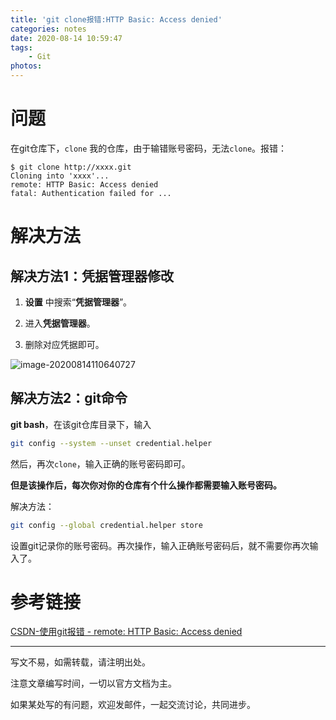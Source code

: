 ```yaml
---
title: 'git clone报错:HTTP Basic: Access denied'
categories: notes
date: 2020-08-14 10:59:47
tags:
	- Git
photos:
---
```






# 问题

在git仓库下，`clone` 我的仓库，由于输错账号密码，无法`clone`。报错：

```
$ git clone http://xxxx.git
Cloning into 'xxxx'...
remote: HTTP Basic: Access denied
fatal: Authentication failed for ...
```



# 解决方法

## 解决方法1：凭据管理器修改

1. **设置** 中搜索“**凭据管理器**”。

2. 进入**凭据管理器**。

3. 删除对应凭据即可。

![image-20200814110640727](https://mdpic-1258411264.cos.ap-shanghai.myqcloud.com/night/202008/14/110644-877516.png)

## 解决方法2：git命令

**git bash**，在该git仓库目录下，输入

```bash
git config --system --unset credential.helper
```

然后，再次`clone`，输入正确的账号密码即可。

**但是该操作后，每次你对你的仓库有个什么操作都需要输入账号密码。**

解决方法：

```bash
git config --global credential.helper store
```

设置git记录你的账号密码。再次操作，输入正确账号密码后，就不需要你再次输入了。



# 参考链接

[CSDN-使用git报错 - remote: HTTP Basic: Access denied](https://blog.csdn.net/qq_25835645/article/details/84390221)



---

写文不易，如需转载，请注明出处。

注意文章编写时间，一切以官方文档为主。

如果某处写的有问题，欢迎发邮件，一起交流讨论，共同进步。
